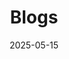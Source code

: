 ---
title: 'Blogs'
date: 2025-05-15
type: landing

design:
  # Section spacing
  spacing: '5rem'

# Page sections
sections:
  - block: collection
    id: blogs
    content:
      title: Selected Blogs
      text: I like sharing technical details. Here are a selection of blogs I wrote over the years.
      count: 4
      filters:
        folders:
          - blog
    design:
      view: article-grid
      fill_image: false
      columns: 2
---